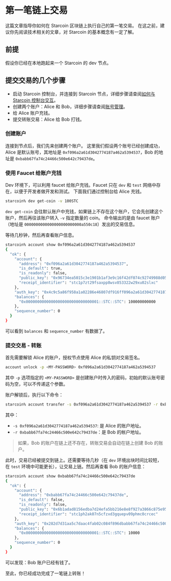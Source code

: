 # 第一笔链上交易

这篇文章指导你如何在 Starcoin 区块链上执行自己的第一笔交易。
在这之前，建议你先阅读技术相关的文章，对 Starcoin 的基本概念有一定了解。

## 前提

假设你已经在本地跑起来一个 Starcoin 的 dev 节点。

## 提交交易的几个步骤

- 启动 Starcoin 控制台，并连接到 Starcoin 节点，详细步骤请查阅[如何与 Starcoin 控制台交互](../setup/starcoin-console)。
- 创建两个账户：Alice 和 Bob，详细步骤请查阅[账号管理](./account-manage)。
- 给 Alice 账户充钱。
- 提交转账交易：Alice 给 Bob 打钱。

### 创建账户

连接到节点后，我们先来创建两个账户。
这里我们假设两个账号已经创建成功，Alice 是默认账号，其地址是 `0xf096a2a61d3042774187a462a5394537`，Bob 的地址是 `0xbabb67fa74c24466c500e642c79437de`。

### 使用 Faucet 给账户充钱

Dev 环境下，可以利用 faucet 给账户充钱。Faucet 只在 `dev` 和 `test` 网络中存在，以便于开发者做开发和测试。
下面我们通过控制台给 Alice 充钱。

``` bash
starcoin% dev get-coin -v 100STC
```

`dev get-coin` 会往默认账户中充钱，如果链上不存在这个账户，它会先创建这个账户，然后再往该账户转入 `-v` 指定数量的 coin。
命令输出的是由 faucet 账户（地址是 `0000000000000000000000000a550c18`）发出的交易信息。

等待几秒钟，然后再查看账户信息。

```bash
starcoin% account show 0xf096a2a61d3042774187a462a5394537
{
  "ok": {
    "account": {
      "address": "0xf096a2a61d3042774187a462a5394537",
      "is_default": true,
      "is_readonly": false,
      "public_key": "0x96734ea5015c3e1901b1af3e9c16f42df074c92749988d0563be3f5df65c2da6",
      "receipt_identifier": "stc1p7zt29fsaxpp8wsv853322w29xu02slxc"
    },
    "auth_key": "0x4c9c5a86f958a1a02286e46807df916ff096a2a61d3042774187a462a5394537",
    "balances": {
      "0x00000000000000000000000000000001::STC::STC": 100000000000
    },
    "sequence_number": 0
  }
}
```

可以看到 `balances` 和 `sequence_number` 有数据了。

### 提交交易 - 转账

首先需要解锁 Alice 的账户，授权节点使用 Alice 的私钥对交易签名。

``` bash
account unlock -p <MY-PASSWORD> 0xf096a2a61d3042774187a462a5394537
```

其中 `-p` 选项指定的 `<MY-PASSWORD>` 是创建账户时传入的密码，初始的默认账号密码为空，可以不传递这个参数。

账户解锁后，执行以下命令：

```bash
starcoin% account transfer -s 0xf096a2a61d3042774187a462a5394537 -r 0xbabb67fa74c24466c500e642c79437de -v 10000 -b
```

其中：

- `-s 0xf096a2a61d3042774187a462a5394537`: 是 Alice 的账户地址。
- `-r 0xbabb67fa74c24466c500e642c79437de`：是 Bob 的帐户地址。

> 如果，Bob 的账户在链上还不存在，转账交易会自动在链上创建 Bob 的账户。


此时，交易已经被提交到链上。还需要等待几秒（在 `dev` 环境出块时间比较短，在 `test` 环境中可能更长），让交易上链。然后再查看 Bob 的账户信息：


``` bash
starcoin% account show 0xbabb67fa74c24466c500e642c79437de
{
  "ok": {
    "account": {
      "address": "0xbabb67fa74c24466c500e642c79437de",
      "is_default": false,
      "is_readonly": false,
      "public_key": "0x6b1adad8156edba7d24efa5bb216e8e8f927a3866c875e95a636e6399ae4ed46",
      "receipt_identifier": "stc1ph2ak07n5cfzxd3gquepv09phmc0crcec"
    },
    "auth_key": "0x282d7d31aa5c7daac4fab02c084f896dbabb67fa74c24466c500e642c79437de",
    "balances": {
      "0x00000000000000000000000000000001::STC::STC": 10000
    },
    "sequence_number": 0
  }
}
```

可以发现：Bob 账户已经有钱了。

至此，你已经成功完成了一笔链上转账！
